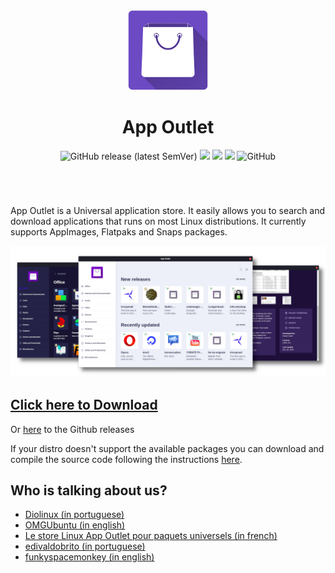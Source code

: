 
<div align="center">
    <img src="src/assets/icon/icon.png" alt="application icon">
    <h1>App Outlet</h1>
    <img alt="GitHub release (latest SemVer)" src="https://img.shields.io/github/v/release/app-outlet/app-outlet">
    <a href="https://codeclimate.com/github/app-outlet/app-outlet/maintainability"><img src="https://api.codeclimate.com/v1/badges/db0cdec8062f2ef3a6b9/maintainability" /></a>
    <a href="https://codeclimate.com/github/app-outlet/app-outlet/test_coverage"><img src="https://api.codeclimate.com/v1/badges/db0cdec8062f2ef3a6b9/test_coverage" /></a>
    <a href="https://github.com/app-outlet/app-outlet/actions/workflows/pipeline.yml"><img src="https://github.com/app-outlet/app-outlet/actions/workflows/pipeline.yml/badge.svg" /></a>
    <img alt="GitHub" src="https://img.shields.io/github/license/app-outlet/app-outlet?style=flat">
    <h1></h1>
    <br>
</div>

App Outlet is a Universal application store. It easily allows you to search and download applications that runs on most
Linux distributions. It currently supports AppImages, Flatpaks and Snaps packages.

![Screenshot](screenshot/screenshots.png)

## [Click here to Download](https://www.pling.com/p/1355468/#files-panel)
Or [here](https://github.com/app-outlet/app-outlet/releases) to the Github releases

If your distro doesn't support the available packages you can download and compile the source code following the instructions [here](CONTRIBUTING.md).

## Who is talking about us?

- [Diolinux (in portuguese)](https://www.diolinux.com.br/2019/10/app-outlet-o-sucessor-do-linux-app-store-loja-snap-appimage-flatpak.html)
- [OMGUbuntu (in english)](https://www.omgubuntu.co.uk/2019/10/app-outlet-universal-linux-app-store)
- [Le store Linux App Outlet pour paquets universels (in french)](https://www.youtube.com/watch?v=0JGLPieBSN0)
- [edivaldobrito (in portuguese)](https://www.edivaldobrito.com.br/como-instalar-a-linux-app-store-app-outlet-no-linux/)
- [funkyspacemonkey (in english)](https://www.funkyspacemonkey.com/app-outlet-a-universal-linux-app-store)
